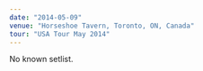 ```yaml
---
date: "2014-05-09"
venue: "Horseshoe Tavern, Toronto, ON, Canada"
tour: "USA Tour May 2014"
---
```


No known setlist.
